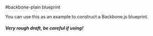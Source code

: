 #backbone-plain blueprint

You can use this as an example to construct a Backbone.js blueprint.

##### Very rough draft, be careful if using!
